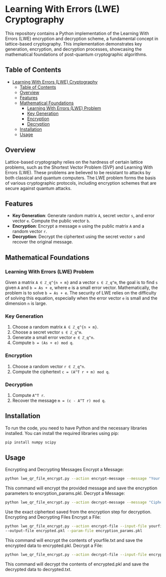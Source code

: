 # Learning With Errors (LWE) Cryptography

This repository contains a Python implementation of the Learning With Errors (LWE) encryption and decryption scheme, a fundamental concept in lattice-based cryptography. This implementation demonstrates key generation, encryption, and decryption processes, showcasing the mathematical foundations of post-quantum cryptographic algorithms.

## Table of Contents
- [Learning With Errors (LWE) Cryptography](#learning-with-errors-lwe-cryptography)
  - [Table of Contents](#table-of-contents)
  - [Overview](#overview)
  - [Features](#features)
  - [Mathematical Foundations](#mathematical-foundations)
    - [Learning With Errors (LWE) Problem](#learning-with-errors-lwe-problem)
    - [Key Generation](#key-generation)
    - [Encryption](#encryption)
    - [Decryption](#decryption)
  - [Installation](#installation)
  - [Usage](#usage)

## Overview

Lattice-based cryptography relies on the hardness of certain lattice problems, such as the Shortest Vector Problem (SVP) and Learning With Errors (LWE). These problems are believed to be resistant to attacks by both classical and quantum computers. The LWE problem forms the basis of various cryptographic protocols, including encryption schemes that are secure against quantum attacks.

## Features

- **Key Generation**: Generate random matrix `A`, secret vector `s`, and error vector `e`. Compute the public vector `b`.
- **Encryption**: Encrypt a message `m` using the public matrix `A` and a random vector `r`.
- **Decryption**: Decrypt the ciphertext using the secret vector `s` and recover the original message.

## Mathematical Foundations

### Learning With Errors (LWE) Problem

Given a matrix `A ∈ ℤ_q^{n × m}` and a vector `s ∈ ℤ_q^m`, the goal is to find `s` given `A` and `b = As + e`, where `e` is a small error vector. Mathematically, the problem is to solve `b = As + e`. The security of LWE relies on the difficulty of solving this equation, especially when the error vector `e` is small and the dimension `n` is large.

### Key Generation

1. Choose a random matrix `A ∈ ℤ_q^{n × m}`.
2. Choose a secret vector `s ∈ ℤ_q^m`.
3. Generate a small error vector `e ∈ ℤ_q^n`.
4. Compute `b = (As + e) mod q`.

### Encryption

1. Choose a random vector `r ∈ ℤ_q^n`.
2. Compute the ciphertext `c = (A^T r + m) mod q`.

### Decryption

1. Compute `A^T r`.
2. Recover the message `m = (c - A^T r) mod q`.

## Installation

To run the code, you need to have Python and the necessary libraries installed. You can install the required libraries using pip:

```bash
pip install numpy scipy
```
## Usage
Encrypting and Decrypting Messages
Encrypt a Message:

```bash
python lwe_qr_file_encrypt.py --action encrypt-message --message "Your message here" --param-file encryption_params.pkl
```
This command will encrypt the provided message and save the encryption parameters to encryption_params.pkl.
Decrypt a Message:

```bash
python lwe_qr_file_encrypt.py --action decrypt-message --message "Ciphertext from encryption step" --param-file encryption_params.pkl
```
Use the exact ciphertext saved from the encryption step for decryption.
Encrypting and Decrypting Files
Encrypt a File:

```bash
python lwe_qr_file_encrypt.py --action encrypt-file --input-file yourfile.txt 
--output-file encrypted.pkl --param-file encryption_params.pkl
```
This command will encrypt the contents of yourfile.txt and save the encrypted data to encrypted.pkl.
Decrypt a File:

```bash
python lwe_qr_file_encrypt.py --action decrypt-file --input-file encrypted.pkl --output-file decrypted.txt --param-file encryption_params.pkl
```
This command will decrypt the contents of encrypted.pkl and save the decrypted data to decrypted.txt.